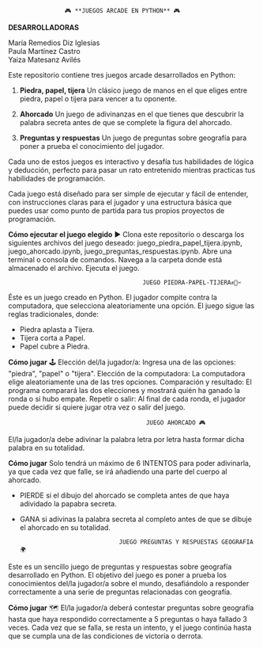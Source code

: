                     🎮 **JUEGOS ARCADE EN PYTHON** 🎮

**DESARROLLADORAS** 

María Remedios Diz Iglesias  
Paula Martínez Castro  
Yaiza Matesanz Avilés


Este repositorio contiene tres juegos arcade desarrollados en Python:

1. **Piedra, papel, tijera**
Un clásico juego de manos en el que eliges entre piedra, papel o tijera para vencer a tu oponente.

2. **Ahorcado**
Un juego de adivinanzas en el que tienes que descubrir la palabra secreta antes de que se complete la figura del ahorcado.

3. **Preguntas y respuestas**
Un juego de preguntas sobre geografía para poner a prueba el conocimiento del jugador.

Cada uno de estos juegos es interactivo y desafía tus habilidades de lógica y deducción, perfecto para pasar un rato entretenido mientras practicas tus habilidades de programación.

Cada juego está diseñado para ser simple de ejecutar y fácil de entender, con instrucciones claras para el jugador y una estructura básica que puedes usar como punto de partida para tus propios proyectos de programación.

**Cómo ejecutar el juego elegido** ▶️
Clona este repositorio o descarga los siguientes archivos del juego deseado: juego_piedra_papel_tijera.ipynb, juego_ahorcado.ipynb, juego_preguntas_respuestas.ipynb.
Abre una terminal o consola de comandos.
Navega a la carpeta donde está almacenado el archivo.
Ejecuta el juego.
                                      
                                          JUEGO PIEDRA-PAPEL-TIJERA✊📄✂️

Éste es un juego creado en Python. El jugador compite contra la computadora, que selecciona aleatoriamente una opción. El juego sigue las reglas tradicionales, donde:

- Piedra aplasta a Tijera.
- Tijera corta a Papel.
- Papel cubre a Piedra.

**Cómo jugar** 🕹️
Elección del/la jugador/a: Ingresa una de las opciones: "piedra", "papel" o "tijera".
Elección de la computadora: La computadora elige aleatoriamente una de las tres opciones.
Comparación y resultado: El programa comparará las dos elecciones y mostrará quién ha ganado la ronda o si hubo empate.
Repetir o salir: Al final de cada ronda, el jugador puede decidir si quiere jugar otra vez o salir del juego.

                                           JUEGO AHORCADO 🎮

El/la jugador/a debe adivinar la palabra letra por letra hasta formar dicha palabra en su totalidad.

**Cómo jugar**
Solo tendrá un máximo de 6 INTENTOS para poder adivinarla, ya que cada vez que falle, se irá añadiendo una parte del cuerpo al ahorcado.
- PIERDE si el dibujo del ahorcado se completa antes de que haya adividado la papabra secreta.
- GANA si adivinas la palabra secreta al completo antes de que se dibuje el ahorcado en su totalidad.

                                  JUEGO PREGUNTAS Y RESPUESTAS GEOGRAFIA 🌍
  
Este es un sencillo juego de preguntas y respuestas sobre geografía desarrollado en Python. 
El objetivo del juego es poner a prueba los conocimientos del/la jugador/a sobre el mundo, desafiándolo a responder correctamente a una serie de preguntas relacionadas con geografía.

**Cómo jugar** 🗺️
El/la jugador/a deberá contestar preguntas sobre geografía hasta que haya respondido correctamente a 5 preguntas o haya fallado 3 veces. 
Cada vez que se falla, se resta un intento, y el juego continúa hasta que se cumpla una de las condiciones de victoria o derrota.










